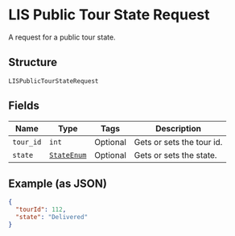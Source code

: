 
# LIS Public Tour State Request

A request for a public tour state.

## Structure

`LISPublicTourStateRequest`

## Fields

| Name | Type | Tags | Description |
|  --- | --- | --- | --- |
| `tour_id` | `int` | Optional | Gets or sets the tour id. |
| `state` | [`StateEnum`](../../doc/models/state-enum.md) | Optional | Gets or sets the state. |

## Example (as JSON)

```json
{
  "tourId": 112,
  "state": "Delivered"
}
```

